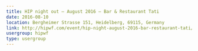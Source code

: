 ```yaml
---
title: HIP night out – August 2016 – Bar & Restaurant Tati
date: 2016-08-10
location: Bergheimer Strasse 151, Heidelberg, 69115, Germany
link: http://hipwf.com/event/hip-night-august-2016-bar-restaurant-tati/
usergroup: hipwf
type: usergroup
---
```

